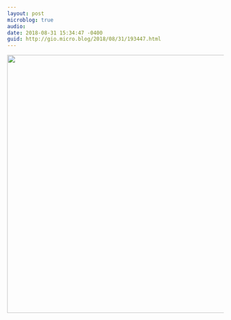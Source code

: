 ```yaml
---
layout: post
microblog: true
audio: 
date: 2018-08-31 15:34:47 -0400
guid: http://gio.micro.blog/2018/08/31/193447.html
---
```

<a href="http://microblog.stevegio.net/uploads/2018/da6f81c044.jpg"><img src="http://microblog.stevegio.net/uploads/2018/da6f81c044.jpg" width="600" height="449" style="height: auto;" class="sunlit_image" /></a>



